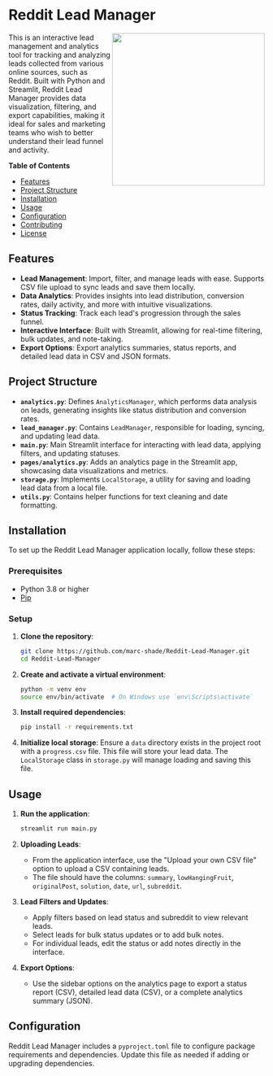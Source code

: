 # Reddit Lead Manager

<img src="https://github.com/user-attachments/assets/a496b05a-386f-4a07-a3a6-00f0dc9a2908" style="width: 300px;" align="right" />This is an interactive lead management and analytics tool for tracking and analyzing leads collected from various online sources, such as Reddit. Built with Python and Streamlit, Reddit Lead Manager provides data visualization, filtering, and export capabilities, making it ideal for sales and marketing teams who wish to better understand their lead funnel and activity.

**Table of Contents**
- [Features](#features)
- [Project Structure](#project-structure)
- [Installation](#installation)
- [Usage](#usage)
- [Configuration](#configuration)
- [Contributing](#contributing)
- [License](#license)

## Features

- **Lead Management**: Import, filter, and manage leads with ease. Supports CSV file upload to sync leads and save them locally.
- **Data Analytics**: Provides insights into lead distribution, conversion rates, daily activity, and more with intuitive visualizations.
- **Status Tracking**: Track each lead's progression through the sales funnel.
- **Interactive Interface**: Built with Streamlit, allowing for real-time filtering, bulk updates, and note-taking.
- **Export Options**: Export analytics summaries, status reports, and detailed lead data in CSV and JSON formats.

## Project Structure

- **`analytics.py`**: Defines `AnalyticsManager`, which performs data analysis on leads, generating insights like status distribution and conversion rates.
- **`lead_manager.py`**: Contains `LeadManager`, responsible for loading, syncing, and updating lead data.
- **`main.py`**: Main Streamlit interface for interacting with lead data, applying filters, and updating statuses.
- **`pages/analytics.py`**: Adds an analytics page in the Streamlit app, showcasing data visualizations and metrics.
- **`storage.py`**: Implements `LocalStorage`, a utility for saving and loading lead data from a local file.
- **`utils.py`**: Contains helper functions for text cleaning and date formatting.

## Installation

To set up the Reddit Lead Manager application locally, follow these steps:

### Prerequisites

- Python 3.8 or higher
- [Pip](https://pip.pypa.io/en/stable/)

### Setup

1. **Clone the repository**:
    ```bash
    git clone https://github.com/marc-shade/Reddit-Lead-Manager.git
    cd Reddit-Lead-Manager
    ```

2. **Create and activate a virtual environment**:
    ```bash
    python -m venv env
    source env/bin/activate  # On Windows use `env\Scripts\activate`
    ```

3. **Install required dependencies**:
    ```bash
    pip install -r requirements.txt
    ```

4. **Initialize local storage**:
    Ensure a `data` directory exists in the project root with a `progress.csv` file. This file will store your lead data. The `LocalStorage` class in `storage.py` will manage loading and saving this file.

## Usage

1. **Run the application**:
    ```bash
    streamlit run main.py
    ```

2. **Uploading Leads**:
   - From the application interface, use the "Upload your own CSV file" option to upload a CSV containing leads.
   - The file should have the columns: `summary`, `lowHangingFruit`, `originalPost`, `solution`, `date`, `url`, `subreddit`.

3. **Lead Filters and Updates**:
   - Apply filters based on lead status and subreddit to view relevant leads.
   - Select leads for bulk status updates or to add bulk notes.
   - For individual leads, edit the status or add notes directly in the interface.

4. **Export Options**:
   - Use the sidebar options on the analytics page to export a status report (CSV), detailed lead data (CSV), or a complete analytics summary (JSON).

## Configuration

Reddit Lead Manager includes a `pyproject.toml` file to configure package requirements and dependencies. Update this file as needed if adding or upgrading dependencies.


